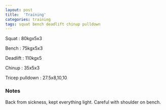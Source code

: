 ```yaml
---
layout: post
title:  'Training'
categories: training
tags: squat bench deadlift chinup pulldown
---
```


Squat       :   80kgx5x3

Bench       :   75kgx5x3

Deadlift    :   110kgx5

Chinup      :   35x5x3

Tricep pulldown :   27.5x8,10,10

### Notes

Back from sickness, kept everything light. Careful with shoulder on bench.
